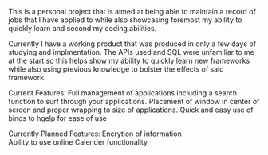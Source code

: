 This is a personal project that is aimed at being able to maintain a record of jobs that I have applied to while also showcasing foremost my ability to quickly learn and second my coding abilities.

Currently I have a working product that was produced in only a few days of studying and implmentation. The APIs used and SQL were unfamiliar to me at the start so this helps show my ability to quickly learn new frameworks while also using previous knowledge to bolster the effects of said framework. 

Current Features:
Full management of applications including a search function to surf through your applications.
Placement of window in center of screen and proper wrapping to size of applications.
Quick and easy use of binds to hgelp for ease of use

Currently Planned Features:
Encrytion of information <br/>
Ability to use online
Calender functionality

